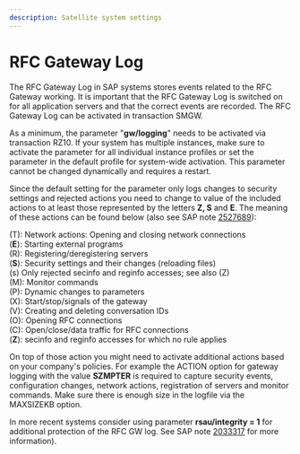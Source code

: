 ```yaml
---
description: Satellite system settings
---
```


# RFC Gateway Log

The RFC Gateway Log in SAP systems stores events related to the RFC Gateway working. It is important that the RFC Gateway Log is switched on for all application servers and that the correct events are recorded. The RFC Gateway Log can be activated in transaction SMGW.

As a minimum, the parameter "**gw/logging**" needs to be activated via transaction RZ10. If your system has multiple instances, make sure to activate the parameter for all individual instance profiles or set the parameter in the default profile for system-wide activation. This parameter cannot be changed dynamically and requires a restart.



Since the default setting for the parameter only logs changes to security settings and rejected actions you need to change to value of the included actions to at least those represented by the letters **Z, S** and **E**. The meaning of these actions can be found below (also see SAP note [2527689](https://launchpad.support.sap.com/#/notes/2527689)):

(T): Network actions: Opening and closing network connections\
(**E**): Starting external programs\
(R): Registering/deregistering servers\
(**S**): Security settings and their changes (reloading files)\
(s) Only rejected secinfo and reginfo accesses; see also (Z) \
(M): Monitor commands\
(P): Dynamic changes to parameters\
(X): Start/stop/signals of the gateway\
(V): Creating and deleting conversation IDs\
(O): Opening RFC connections\
(C): Open/close/data traffic for RFC connections\
(**Z**): secinfo and reginfo accesses for which no rule applies



On top of those action you might need to activate additional actions based on your company's policies. For example the ACTION option for gateway logging with the value **SZMPTER** is required to capture security events, configuration changes, network actions, registration of servers and monitor commands. Make sure there is enough size in the logfile via the MAXSIZEKB option.

In more recent systems consider using parameter **rsau/integrity = 1** for additional protection of the RFC GW log. See SAP note [2033317](https://launchpad.support.sap.com/#/notes/2033317) for more information).
